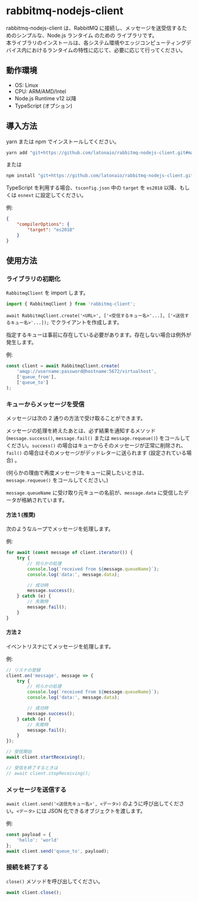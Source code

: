 # rabbitmq-nodejs-client

rabbitmq-nodejs-client は、RabbitMQ に接続し、メッセージを送受信するためのシンプルな、Node.js ランタイム のための ライブラリです。  
本ライブラリのインストールは、各システム環境やエッジコンピューティングデバイス内におけるランタイムの特性に応じて、必要に応じて行ってください。  

## 動作環境

* OS: Linux
* CPU: ARM/AMD/Intel
* Node.js Runtime v12 以降
* TypeScript (オプション)


## 導入方法

yarn または npm でインストールしてください。

```sh
yarn add "git+https://github.com/latonaio/rabbitmq-nodejs-client.git#main"
```

または

```sh
npm install "git+https://github.com/latonaio/rabbitmq-nodejs-client.git#main"
```

TypeScript を利用する場合、`tsconfig.json` 中の `target` を `es2018` 以降、もしくは `esnext` に設定してください。

例:

```json
{
	"compilerOptions": {
		"target": "es2018"
	}
}
```


## 使用方法

### ライブラリの初期化

`RabbitmqClient` を import します。

```ts
import { RabbitmqClient } from 'rabbitmq-client';
```

`await RabbitmqClient.create('<URL>', ['<受信するキュー名>'...], ['<送信するキュー名>'...]);` でクライアントを作成します。

指定するキューは事前に存在している必要があります。存在しない場合は例外が発生します。

例:

```ts
const client = await RabbitmqClient.create(
	'amqp://username:password@hostname:5672/virtualhost',
	['queue_from'],
	['queue_to']
);
```


### キューからメッセージを受信

メッセージは次の 2 通りの方法で受け取ることができます。

メッセージの処理を終えたあとは、必ず結果を通知するメソッド (`message.success()`, `message.fail()` または `message.requeue()`) をコールしてください。`success()` の場合はキューからそのメッセージが正常に削除され、`fail()` の場合はそのメッセージがデッドレターに送られます (設定されている場合) 。

(何らかの理由で再度メッセージをキューに戻したいときは、`message.requeue()` をコールしてください。)

`message.queueName` に受け取り元キューの名前が、`message.data` に受信したデータが格納されています。


#### 方法 1 (推奨)

次のようなループでメッセージを処理します。

例:

```ts
for await (const message of client.iterator()) {
	try {
		// 何らかの処理
		console.log(`received from ${message.queueName}`);
		console.log('data:', message.data);

		// 成功時
		message.success();
	} catch (e) {
		// 失敗時
		message.fail();
	}
}
```


#### 方法 2

イベントリスナにてメッセージを処理します。

例:

```ts
// リスナの登録
client.on('message', message => {
	try {
		// 何らかの処理
		console.log(`received from ${message.queueName}`);
		console.log('data:', message.data);

		// 成功時
		message.success();
	} catch (e) {
		// 失敗時
		message.fail();
	}
});

// 受信開始
await client.startReceiving();

// 受信を終了するときは
// await client.stopReceiving();
```


### メッセージを送信する

`await client.send('<送信先キュー名>', <データ>)` のように呼び出してください。`<データ>` には JSON 化できるオブジェクトを渡します。

例:

```ts
const payload = {
	'hello': 'world'
};
await client.send('queue_to', payload);
```


### 接続を終了する

`close()` メソッドを呼び出してください。

```ts
await client.close();
```
